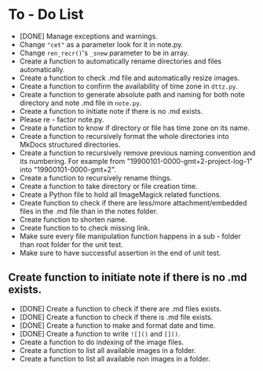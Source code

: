 # To - Do List
* [DONE] Manage exceptions and warnings.
* Change `"cet"` as a parameter look for it in note.py.
* Change `ren_recr()`'s `_snew` parameter to be in array.
* Create a function to automatically rename directories and files automatically.
* Create a function to check .md file and automatically resize images.
* Create a function to confirm the availability of time zone in `dttz.py`.
* Create a function to generate absolute path and naming for both note directory and note .md file in `note.py`.
* Create a function to initiate note if there is no .md exists.
* Please re - factor note.py.
* Create a function to know if directory or file has time zone on its name.
* Create a function to recursively format the whole directories into MkDocs structured directories.
* Create a function to recursively remove previous naming convention and its numbering. For example from "19900101-0000-gmt+2-project-log-1" into "19900101-0000-gmt+2".
* Create a function to recursively rename things.
* Create a function to take directory or file creation time.
* Create a Python file to hold all ImageMagick related functions.
* Create function to check if there are less/more attachment/embedded files in the .md file than in the notes folder.
* Create function to shorten name.
* Create function to to check missing link.
* Make sure every file manipulation function happens in a sub - folder than root folder for the unit test.
* Make sure to have successful assertion in the end of unit test.

## Create function to initiate note if there is no .md exists.
* [DONE] Create a function to check if there are .md files exists.
* [DONE] Create a function to check if there is .md file exists.
* [DONE] Create a function to make and format date and time.
* [DONE] Create a function to write `![]()` and `[]()`.
* Create a function to do indexing of the image files.
* Create a function to list all available images in a folder.
* Create a function to list all available non images in a folder.